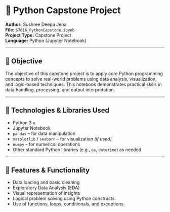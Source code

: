 # 🐍 Python Capstone Project

**Author:** Sushree Deepa Jena  
**File:** `S7616_PythonCapstone.ipynb`  
**Project Type:** Capstone Project  
**Language:** Python (Jupyter Notebook)  

---

## 📌 Objective

The objective of this capstone project is to apply core Python programming concepts to solve real-world problems using data analysis, visualization, and logic-based techniques. This notebook demonstrates practical skills in data handling, processing, and output interpretation.

---

## 🧰 Technologies & Libraries Used

- Python 3.x
- Jupyter Notebook
- `pandas` – for data manipulation
- `matplotlib` / `seaborn` – for visualization *(if used)*
- `numpy` – for numerical operations
- Other standard Python libraries (e.g., `os`, `datetime`) as needed

---

## 🧪 Features & Functionality

- Data loading and basic cleaning
- Exploratory Data Analysis (EDA)
- Visual representation of insights
- Logical problem solving using Python constructs
- Use of functions, loops, conditionals, and exceptions


